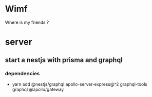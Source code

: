 # Wimf
Where is my friends ?

# server
## start a nestjs with prisma and graphql
### dependencies
- yarn add @nestjs/graphql apollo-server-express@^2 graphql-tools graphql @apollo/gateway